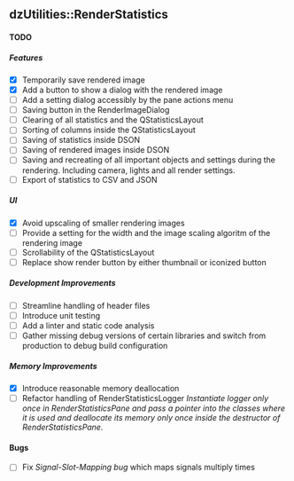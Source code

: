 dzUtilities::RenderStatistics
---

#### TODO

##### Features
+ [x] Temporarily save rendered image
+ [x] Add a button to show a dialog with the rendered image
+ [ ] Add a setting dialog accessibly by the pane actions menu
+ [ ] Saving button in the RenderImageDialog
+ [ ] Clearing of all statistics and the QStatisticsLayout
+ [ ] Sorting of columns inside the QStatisticsLayout
+ [ ] Saving of statistics inside DSON
+ [ ] Saving of rendered images inside DSON
+ [ ] Saving and recreating of all important objects and settings 
  during the rendering. Including camera, lights and all render settings.
+ [ ] Export of statistics to CSV and JSON

##### UI
+ [x] Avoid upscaling of smaller rendering images
+ [ ] Provide a setting for the width and the image scaling algoritm of the rendering image
+ [ ] Scrollability of the QStatisticsLayout
+ [ ] Replace show render button by either thumbnail or iconized button

##### Development Improvements
+ [ ] Streamline handling of header files
+ [ ] Introduce unit testing
+ [ ] Add a linter and static code analysis
+ [ ] Gather missing debug versions of certain libraries and switch 
      from production to debug build configuration

##### Memory Improvements
+ [x] Introduce reasonable memory deallocation
+ [ ] Refactor handling of RenderStatisticsLogger
  _Instantiate logger only once in RenderStatisticsPane and pass
   a pointer into the classes where it is used and deallocate its
   memory only once inside the destructor of RenderStatisticsPane._

#### Bugs
+ [ ] Fix *Signal-Slot-Mapping bug* which maps signals multiply times